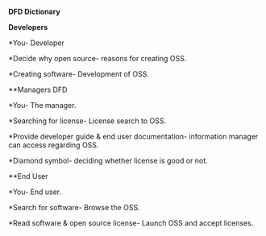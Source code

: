**DFD Dictionary**


**Developers**



*You- Developer

*Decide why open source- reasons for creating OSS.

*Creating software- Development of OSS.



**Managers DFD



*You- The manager.

*Searching for license- License search to OSS.

*Provide developer guide & end user documentation- information manager can access regarding OSS.

*Diamond symbol- deciding whether license is good or not.



**End User



*You- End user.

*Search for software- Browse the OSS.

*Read software & open source license- Launch OSS and accept licenses.
